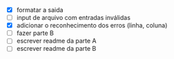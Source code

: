 - [x] formatar a saida
- [ ] input de arquivo com entradas inválidas
- [x] adicionar o reconhecimento dos erros (linha, coluna)
- [ ] fazer parte B
- [ ] escrever readme da parte A
- [ ] escrever readme da parte B
